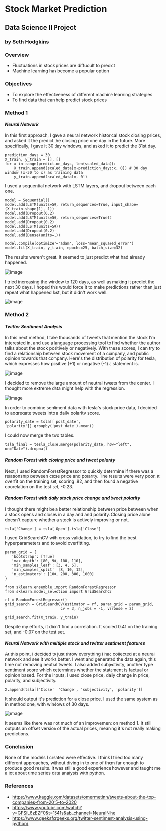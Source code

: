 # Stock Market Prediction
## Data Science II Project
### by Seth Hodgkins
### Overview
- Fluctuations in stock prices are diffucult to predict
- Machine learning has become a popular option
### Objectives
- To explore the effectiveness of different machine learning strategies
- To find data that can help predict stock prices
### Method 1
#### *Neural Network*
In this first approach, I gave a neural network historical stock closing prices, and asked it the predict the closing price one day in the future. More specifically, I gave it 30 day windows, and asked it to predict the 31st day.
```
prediction_days = 30
X_train, y_train = [], []
for x in range(prediction_days, len(scaled_data)):
    X_train.append(scaled_data[x-prediction_days:x, 0]) # 30 day window (x-30 to x) as training data
    y_train.append(scaled_data[x, 0])
```
I used a sequential network with LSTM layers, and dropout between each one.
```
model = Sequential()
model.add(LSTM(units=50, return_sequences=True, input_shape=(X_train.shape[1], 1)))
model.add(Dropout(0.2))
model.add(LSTM(units=50, return_sequences=True))
model.add(Dropout(0.2))
model.add(LSTM(units=50))
model.add(Dropout(0.2))
model.add(Dense(units=1))

model.compile(optimizer='adam', loss='mean_squared_error')
model.fit(X_train, y_train, epochs=25, batch_size=32)
```
The results weren't great. It seemed to just predict what had already happened.

![image](markdown_images/method_1.png)

I tried increasing the window to 120 days, as well as making it predict the next 30 days. I hoped this would force it to make predictions rather than just repeat what happened last, but it didn't work well.

![image](markdown_images/method_1.1.png)

### Method 2
#### *Twitter Sentiment Analysis*
In this next method, I take thousands of tweets that mention the stock I’m interested in, and use a language processing tool to find whether the author talks about the stock positively or negatively. With these scores, I can try to find a relationship between stock movement of a company, and public opinion towards that company. Here's the distribution of polarity for tesla, which expresses how positive (+1) or negative (-1) a statement is.

![image](markdown_images/method_2.png)

I decided to remove the large amount of neutral tweets from the center. I thought more extreme data might help with the regression.

![image](markdown_images/method_2.1.png)

In order to combine sentiment data with tesla's stock price data, I decided to aggregate tweets into a daily polarity score.

`polarity_date = tsla[['post_date', 'polarity']].groupby('post_date').mean()`

I could now merge the two tables.

`tsla_final = tesla_close.merge(polarity_date, how="left", on="Date").dropna()`

#### *Random Forest with closing price and tweet polarity*

Next, I used RandomForestRegressor to quickly determine if there was a relationship between close price and polarity. The results were very poor. It overfit on the training set, scoring .82, and then found a negative coorelation on the test set, -0.23.
 #### *Random Forest with daily stock price change and tweet polarity*

 I thought there might be a better relationship between price between when a stock opens and closes in a day and and polarity. Closing price alone doesn't capture whether a stock is actively improving or not.

 ```tsla['Change'] = tsla['Open']-tsla['Close']```

 I used GridSearchCV with cross validation, to try to find the best hyperparameters and to avoid overfitting.

 ```
 param_grid = {
    'bootstrap': [True],
    'max_depth': [80, 90, 100, 110],
    'min_samples_leaf': [3, 4, 5],
    'min_samples_split': [8, 10, 12],
    'n_estimators': [100, 200, 300, 1000]
}

from sklearn.ensemble import RandomForestRegressor
from sklearn.model_selection import GridSearchCV

rf = RandomForestRegressor()
grid_search = GridSearchCV(estimator = rf, param_grid = param_grid, 
                          cv = 3, n_jobs = -1, verbose = 2)

grid_search.fit(X_train, y_train)
```

Despite my efforts, it didn't find a correlation. It scored 0.41 on the training set, and -0.07 on the test set.

#### *Neural Network with multiple stock and twitter sentiment features*

At this point, I decided to just throw everything I had collected at a neural network and see it works better. I went and generated the data again, this time not removing neutral tweets. I also added subjectivity, another type sentiment score which determines whether the statement is factual or opinion based. For the inputs, I used close price, daily change in price, polarity, and subjectivity.

`X.append(tsla[['Close', 'Change', 'subjectivity', 'polarity']]`

It should output it's prediction for a close price. I used the same system as in method one, with windows of 30 days.

![image](markdown_images/method_2.2.png)

It seems like there was not much of an improvement on method 1. It still outputs an offset version of the actual prices, meaning it's not really making predictions.

### Conclusion
None of the models I created were effective. I think I tried too many different approaches, without diving in to one of them far enough to produce good results. It was still a good experience however and taught me a lot about time series data analysis with python.

### References
- https://www.kaggle.com/datasets/omermetinn/tweets-about-the-top-companies-from-2015-to-2020
- https://www.youtube.com/watch?v=GFSiL6zEZF0&t=1641s&ab_channel=NeuralNine
- https://www.geeksforgeeks.org/twitter-sentiment-analysis-using-python/
